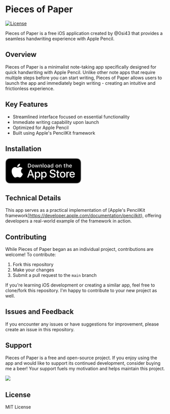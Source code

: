 # Pieces of Paper

[![License](https://img.shields.io/github/license/0si43/PiecesOfPaper)](https://github.com/0si43/PiecesOfPaper/blob/master/LICENSE.md)

Pieces of Paper is a free iOS application created by @0si43 that provides a seamless handwriting experience with Apple Pencil.

## Overview

Pieces of Paper is a minimalist note-taking app specifically designed for quick handwriting with Apple Pencil. Unlike other note apps that require multiple steps before you can start writing, Pieces of Paper allows users to launch the app and immediately begin writing - creating an intuitive and frictionless experience.

## Key Features

- Streamlined interface focused on essential functionality
- Immediate writing capability upon launch
- Optimized for Apple Pencil
- Built using Apple's PencilKit framework

## Installation

[![Download_on_the_App_Store_Badge](./docs/Download_on_the_App_Store_Badge.svg)](https://apps.apple.com/jp/app/like-a-paper/id1511690088#?platform=ipad)

## Technical Details
This app serves as a practical implementation of [Apple's PencilKit framework]https://developer.apple.com/documentation/pencilkit), offering developers a real-world example of the framework in action.

## Contributing
While Pieces of Paper began as an individual project, contributions are welcome! To contribute:

1. Fork this repository
2. Make your changes
3. Submit a pull request to the `main` branch

If you're learning iOS development or creating a similar app, feel free to clone/fork this repository. I'm happy to contribute to your new project as well.

## Issues and Feedback
If you encounter any issues or have suggestions for improvement, please create an issue in this repository.

## Support
Pieces of Paper is a free and open-source project. If you enjoy using the app and would like to support its continued development, consider buying me a beer! Your support fuels my motivation and helps maintain this project.

<a href="https://www.buymeacoffee.com/st43"><img src="https://img.buymeacoffee.com/button-api/?text=Buy me a beer&emoji=🍺&slug=st43&button_colour=FFDD00&font_colour=000000&font_family=Cookie&outline_colour=000000&coffee_colour=ffffff"></a>

## License
MIT License
